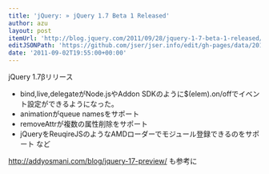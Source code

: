 ```yaml
---
title: 'jQuery: » jQuery 1.7 Beta 1 Released'
author: azu
layout: post
itemUrl: 'http://blog.jquery.com/2011/09/28/jquery-1-7-beta-1-released/'
editJSONPath: 'https://github.com/jser/jser.info/edit/gh-pages/data/2011/09/index.json'
date: '2011-09-02T19:55:00+00:00'
---
```

jQuery 1.7βリリース
* bind,live,delegateがNode.jsやAddon SDKのように$(elem).on/offでイベント設定ができるようになった。
* animationがqueue namesをサポート
* removeAttrが複数の属性削除をサポート
* jQueryをReuqireJSのようなAMDローダーでモジュール登録できるのをサポート
など

http://addyosmani.com/blog/jquery-17-preview/ も参考に
